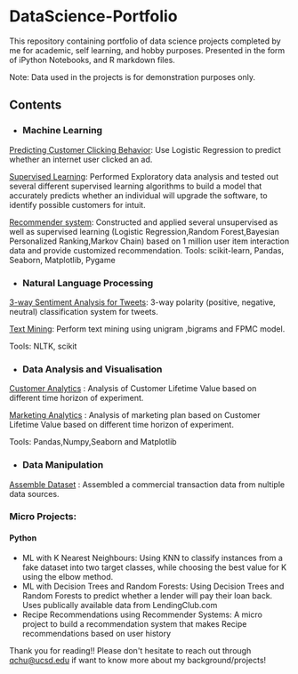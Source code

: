 # DataScience-Portfolio

This repository containing portfolio of data science projects completed by me for academic, self learning, and hobby purposes. Presented in the form of iPython Notebooks, and R markdown files.

Note: Data used in the projects is for demonstration purposes only.

## Contents
- ### Machine Learning

[Predicting Customer Clicking Behavior](https://github.com/qi-chu/DataScience-Portfolio/blob/main/tz-gaming-github.ipynb): Use Logistic Regression to predict whether an internet user clicked an ad.

[Supervised Learning](https://github.com/qi-chu/DataScience-Portfolio/blob/main/intuit.ipynb): Performed Exploratory data analysis and tested out several different supervised learning algorithms to build a model that accurately predicts whether an individual will upgrade the software, to identify possible customers for intuit.

[Recommender system](https://github.com/qi-chu/DataScience-Portfolio/blob/main/CSE%20258%20final%20project.pdf): Constructed and applied several unsupervised as well as supervised learning (Logistic Regression,Random Forest,Bayesian Personalized Ranking,Markov Chain) based on 1 million user item interaction data and provide customized recommendation.
Tools: scikit-learn, Pandas, Seaborn, Matplotlib, Pygame

- ### Natural Language Processing
[3-way Sentiment Analysis for Tweets](https://github.com/qi-chu/DataScience-Portfolio/blob/main/text_process-gitlab.ipynb): 3-way polarity (positive, negative, neutral) classification system for tweets.

[Text Mining](https://github.com/qi-chu/DataScience-Portfolio/blob/main/text_process-gitlab.ipynb): Perform text mining using unigram ,bigrams and FPMC model.

Tools: NLTK, scikit

- ### Data Analysis and Visualisation
[Customer Analytics](https://github.com/qi-chu/DataScience-Portfolio/blob/main/pentathlon_gitlab.ipynb) : Analysis of Customer Lifetime Value based on different time horizon of experiment.

[Marketing Analytics](https://github.com/qi-chu/DataScience-Portfolio/blob/main/tuango.ipynb) : Analysis of marketing plan based on Customer Lifetime Value based on different time horizon of experiment.

Tools: Pandas,Numpy,Seaborn and Matplotlib

- ### Data Manipulation
[Assemble Dataset](https://github.com/qi-chu/DataScience-Portfolio/blob/main/recreate-dataset-gitlab.ipynb) : Assembled a commercial transaction data from nultiple data sources.

### Micro Projects:
#### Python
- ML with K Nearest Neighbours: Using KNN to classify instances from a fake dataset into two target classes, while choosing the best value for K using the elbow method.
- ML with Decision Trees and Random Forests: Using Decision Trees and Random Forests to predict whether a lender will pay their loan back. Uses publically available data from LendingClub.com
- Recipe Recommendations using Recommender Systems: A micro project to build a recommendation system that makes Recipe recommendations based on user history

<!-- #### R

ML Logistic Regression: Predicting salary class of a person using logistic regression.
ML Decision Trees and Random Forests: Using Decision Trees and Random Forests to classify schools as Private or Public.
 -->

Thank you for reading!! Please don't hesitate to reach out through qchu@ucsd.edu if want to know more about my background/projects! 
